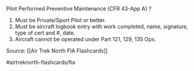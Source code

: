 Pilot Performed Preventive Maintenance (CFR 43-App A)
?
1. Must be Private/Sport Pilot or better.
2. Must be aircraft logbook entry with work completed, name, signature, type of cert and  #, date.
3. Aircraft cannot be operated under Part 121, 129, 135 Ops.
<!--SR:!2022-10-06,3,250-->


Source: [[Air Trek North FIA Flashcards]]

#airtreknorth-flashcards/fia